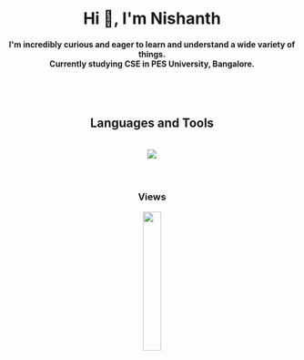 <div align=center>
<h1>Hi 👋, I'm Nishanth</h1>
<h4>I'm incredibly curious and eager to learn and understand a wide variety of things.<br>Currently studying CSE in PES University, Bangalore.<h4>
<br>
<br>
<h2>Languages and Tools</h2>
<br>
<img src = "https://skillicons.dev/icons?i=c,python,cpp,java,matlab,md,html,css,javascript,jquery,bootstrap,react,nodejs,mongodb,r,git,github,gitlab,netlify,vercel,vscode,linux,arduino,bash">
<br>
<br>
<br>
<h3>Views</h3>
<img width = 25% src = "https://profile-counter.glitch.me/{nishanthdmello}/count.svg">
</div>
